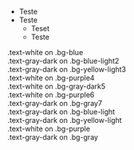 <!-- MarkdownTOC levels"2,3" autolink="true" style="ordered" -->

<!-- /MarkdownTOC -->

- Teste
- Teste
	- Teset
	- Teste


<div class="text-white bg-blue mb-2">
  .text-white on .bg-blue
	<div class="bg-blue-light mb-2">
		.text-gray-dark on .bg-blue-light2
		<div class="bg-yellow-light mb-2">
			.text-gray-dark on .bg-yellow-light3
			<div class="text-white bg-purple mb-2">
				.text-white on .bg-purple4
				<div class="text-white bg-gray-dark mb-2">
					.text-white on .bg-gray-dark5
					<div class="text-white bg-purple mb-2">
						.text-white on .bg-purple6
						<div class="bg-gray">
							.text-gray-dark on .bg-gray7
						</div>
					</div>
				</div>
			</div>
		</div>
	</div>
</div>
<div class="bg-blue-light mb-2">
	.text-gray-dark on .bg-blue-light
</div>
<div class="bg-yellow-light mb-2">
	.text-gray-dark on .bg-yellow-light
</div>
<div class="text-white bg-purple mb-2">
	.text-white on .bg-purple
</div>

<div class="bg-gray">
	.text-gray-dark on .bg-gray
</div>